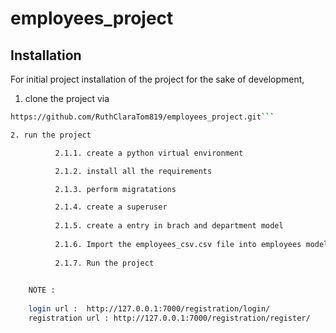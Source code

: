 employees_project
=======

## Installation

For initial project installation of the project for the sake of development,

1. clone the project via

```bash
https://github.com/RuthClaraTom819/employees_project.git```

2. run the project

          2.1.1. create a python virtual environment

          2.1.2. install all the requirements

          2.1.3. perform migratations

          2.1.4. create a superuser
          
          2.1.5. create a entry in brach and department model
          
          2.1.6. Import the employees_csv.csv file into employees model
          
          2.1.7. Run the project

    
    NOTE :
    
    login url :  http://127.0.0.1:7000/registration/login/
    registration url : http://127.0.0.1:7000/registration/register/
  
